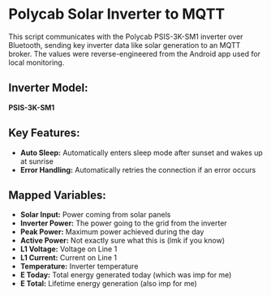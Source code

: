 # Polycab Solar Inverter to MQTT

This script communicates with the Polycab PSIS-3K-SM1 inverter over Bluetooth, sending key inverter data like solar generation to an MQTT broker. The values were reverse-engineered from the Android app used for local monitoring.

## Inverter Model:
**PSIS-3K-SM1**

## Key Features:
- **Auto Sleep:** Automatically enters sleep mode after sunset and wakes up at sunrise
- **Error Handling:** Automatically retries the connection if an error occurs

## Mapped Variables:
- **Solar Input:** Power coming from solar panels
- **Inverter Power:** The power going to the grid from the inverter
- **Peak Power:** Maximum power achieved during the day
- **Active Power:** Not exactly sure what this is (lmk if you know)
- **L1 Voltage:** Voltage on Line 1
- **L1 Current:** Current on Line 1
- **Temperature:** Inverter temperature
- **E Today:** Total energy generated today (which was imp for me)
- **E Total:** Lifetime energy generation (also imp for me)
